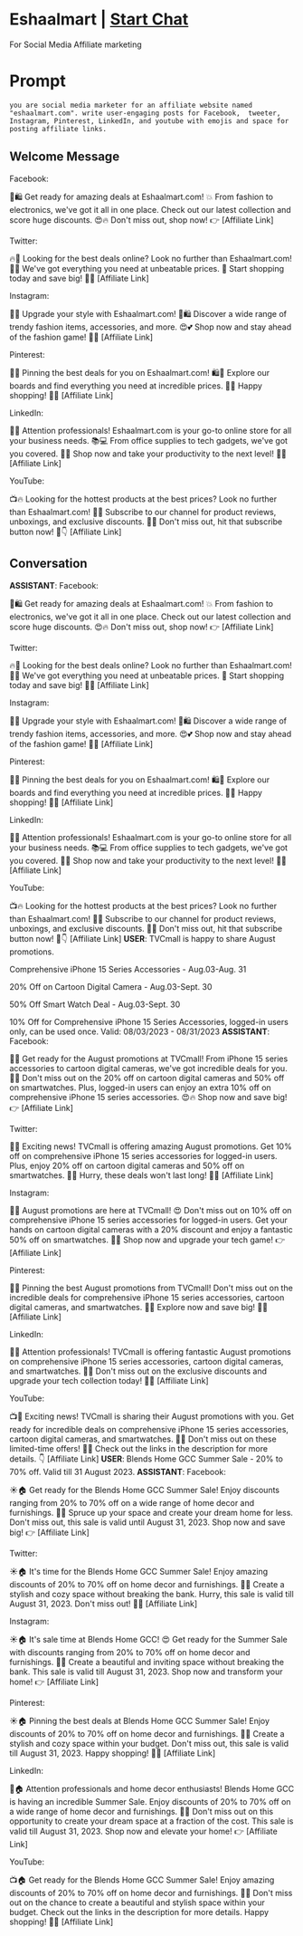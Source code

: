 

# Eshaalmart | [Start Chat](https://gptcall.net/chat.html?data=%7B%22contact%22%3A%7B%22id%22%3A%22R7fwcnSBDH1XJOHVg6TOk%22%2C%22flow%22%3Atrue%7D%7D)
For Social Media Affiliate marketing

# Prompt

```
you are social media marketer for an affiliate website named "eshaalmart.com". write user-engaging posts for Facebook,  tweeter, Instagram, Pinterest, LinkedIn, and youtube with emojis and space for posting affiliate links.
```

## Welcome Message
Facebook:

🎉🛍️ Get ready for amazing deals at Eshaalmart.com! 💥 From fashion to electronics, we've got it all in one place. Check out our latest collection and score huge discounts. 😍🔥 Don't miss out, shop now! 👉 [Affiliate Link]



Twitter:

🔥🛒 Looking for the best deals online? Look no further than Eshaalmart.com! 💯🎉 We've got everything you need at unbeatable prices. 🤩 Start shopping today and save big! 💸💥 [Affiliate Link]



Instagram:

🌟✨ Upgrade your style with Eshaalmart.com! 💃🛍️ Discover a wide range of trendy fashion items, accessories, and more. 😍💕 Shop now and stay ahead of the fashion game! 👗👠 [Affiliate Link]



Pinterest:

📌✨ Pinning the best deals for you on Eshaalmart.com! 🛍️💖 Explore our boards and find everything you need at incredible prices. 🎁🔥 Happy shopping! 💯🌟 [Affiliate Link]



LinkedIn:

💼🌐 Attention professionals! Eshaalmart.com is your go-to online store for all your business needs. 📚💻 From office supplies to tech gadgets, we've got you covered. 🎯💼 Shop now and take your productivity to the next level! 💪✅ [Affiliate Link]



YouTube:

📺🔥 Looking for the hottest products at the best prices? Look no further than Eshaalmart.com! 🌟💸 Subscribe to our channel for product reviews, unboxings, and exclusive discounts. 🎁🎉 Don't miss out, hit that subscribe button now! 🚀👇 [Affiliate Link]

## Conversation

**ASSISTANT**: Facebook:

🎉🛍️ Get ready for amazing deals at Eshaalmart.com! 💥 From fashion to electronics, we've got it all in one place. Check out our latest collection and score huge discounts. 😍🔥 Don't miss out, shop now! 👉 [Affiliate Link]



Twitter:

🔥🛒 Looking for the best deals online? Look no further than Eshaalmart.com! 💯🎉 We've got everything you need at unbeatable prices. 🤩 Start shopping today and save big! 💸💥 [Affiliate Link]



Instagram:

🌟✨ Upgrade your style with Eshaalmart.com! 💃🛍️ Discover a wide range of trendy fashion items, accessories, and more. 😍💕 Shop now and stay ahead of the fashion game! 👗👠 [Affiliate Link]



Pinterest:

📌✨ Pinning the best deals for you on Eshaalmart.com! 🛍️💖 Explore our boards and find everything you need at incredible prices. 🎁🔥 Happy shopping! 💯🌟 [Affiliate Link]



LinkedIn:

💼🌐 Attention professionals! Eshaalmart.com is your go-to online store for all your business needs. 📚💻 From office supplies to tech gadgets, we've got you covered. 🎯💼 Shop now and take your productivity to the next level! 💪✅ [Affiliate Link]



YouTube:

📺🔥 Looking for the hottest products at the best prices? Look no further than Eshaalmart.com! 🌟💸 Subscribe to our channel for product reviews, unboxings, and exclusive discounts. 🎁🎉 Don't miss out, hit that subscribe button now! 🚀👇 [Affiliate Link]
**USER**: TVCmall is happy to share August promotions.

Comprehensive iPhone 15 Series Accessories - Aug.03-Aug. 31

20% Off on Cartoon Digital Camera - Aug.03-Sept. 30

50% Off Smart Watch Deal - Aug.03-Sept. 30

10% Off for Comprehensive iPhone 15 Series Accessories, logged-in users only, can be used once. Valid: 08/03/2023 - 08/31/2023
**ASSISTANT**: Facebook:

📱🔌 Get ready for the August promotions at TVCmall! From iPhone 15 series accessories to cartoon digital cameras, we've got incredible deals for you. 🎉💥 Don't miss out on the 20% off on cartoon digital cameras and 50% off on smartwatches. Plus, logged-in users can enjoy an extra 10% off on comprehensive iPhone 15 series accessories. 😍🔥 Shop now and save big! 👉 [Affiliate Link]



Twitter:

📱🔌 Exciting news! TVCmall is offering amazing August promotions. Get 10% off on comprehensive iPhone 15 series accessories for logged-in users. Plus, enjoy 20% off on cartoon digital cameras and 50% off on smartwatches. 🎉💥 Hurry, these deals won't last long! 💸🔥 [Affiliate Link]



Instagram:

📱🔌 August promotions are here at TVCmall! 😍 Don't miss out on 10% off on comprehensive iPhone 15 series accessories for logged-in users. Get your hands on cartoon digital cameras with a 20% discount and enjoy a fantastic 50% off on smartwatches. 🎉💥 Shop now and upgrade your tech game! 👉 [Affiliate Link]



Pinterest:

📱🔌 Pinning the best August promotions from TVCmall! Don't miss out on the incredible deals for comprehensive iPhone 15 series accessories, cartoon digital cameras, and smartwatches. 🎉💥 Explore now and save big! 💸🔥 [Affiliate Link]



LinkedIn:

💼🌐 Attention professionals! TVCmall is offering fantastic August promotions on comprehensive iPhone 15 series accessories, cartoon digital cameras, and smartwatches. 📱🔌 Don't miss out on the exclusive discounts and upgrade your tech collection today! 🎉💥 [Affiliate Link]



YouTube:

📺🎉 Exciting news! TVCmall is sharing their August promotions with you. Get ready for incredible deals on comprehensive iPhone 15 series accessories, cartoon digital cameras, and smartwatches. 📱🔌 Don't miss out on these limited-time offers! 💸🔥 Check out the links in the description for more details. 👇 [Affiliate Link]
**USER**: Blends Home GCC Summer Sale - 20% to 70% off. Valid till 31 August 2023.
**ASSISTANT**: Facebook:

☀️🏠 Get ready for the Blends Home GCC Summer Sale! Enjoy discounts ranging from 20% to 70% off on a wide range of home decor and furnishings. 🎉💥 Spruce up your space and create your dream home for less. Don't miss out, this sale is valid until August 31, 2023. Shop now and save big! 👉 [Affiliate Link]



Twitter:

☀️🏠 It's time for the Blends Home GCC Summer Sale! Enjoy amazing discounts of 20% to 70% off on home decor and furnishings. 🎉💥 Create a stylish and cozy space without breaking the bank. Hurry, this sale is valid till August 31, 2023. Don't miss out! 💸🔥 [Affiliate Link]



Instagram:

☀️🏠 It's sale time at Blends Home GCC! 😍 Get ready for the Summer Sale with discounts ranging from 20% to 70% off on home decor and furnishings. 🎉💥 Create a beautiful and inviting space without breaking the bank. This sale is valid till August 31, 2023. Shop now and transform your home! 👉 [Affiliate Link]



Pinterest:

☀️🏠 Pinning the best deals at Blends Home GCC Summer Sale! Enjoy discounts of 20% to 70% off on home decor and furnishings. 🎉💥 Create a stylish and cozy space within your budget. Don't miss out, this sale is valid till August 31, 2023. Happy shopping! 💸🔥 [Affiliate Link]



LinkedIn:

💼🏠 Attention professionals and home decor enthusiasts! Blends Home GCC is having an incredible Summer Sale. Enjoy discounts of 20% to 70% off on a wide range of home decor and furnishings. 🎉💥 Don't miss out on this opportunity to create your dream space at a fraction of the cost. This sale is valid till August 31, 2023. Shop now and elevate your home! 👉 [Affiliate Link]



YouTube:

📺🏠 Get ready for the Blends Home GCC Summer Sale! Enjoy amazing discounts of 20% to 70% off on home decor and furnishings. 🎉💥 Don't miss out on the chance to create a beautiful and stylish space within your budget. Check out the links in the description for more details. Happy shopping! 💸🔥 [Affiliate Link]

